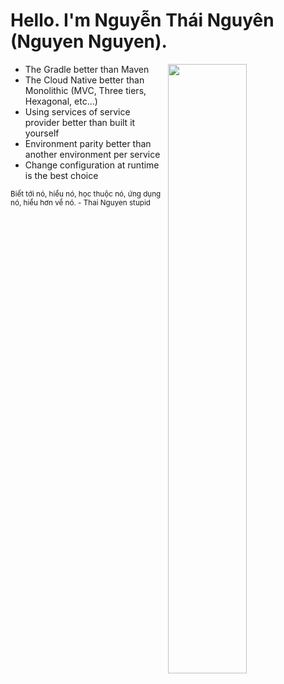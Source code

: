 # Hello.  I'm Nguyễn Thái Nguyên (Nguyen Nguyen).

<picture>
    <source media="(prefers-color-scheme: dark)" srcset="https://github-readme-stats.vercel.app/api?username=thainguyencoffee&theme=dark&show_icons=true">
    <img align="right" width="50%" src="https://github-readme-stats.vercel.app/api?username=thainguyencoffee&show_icons=true">
</picture>

- The Gradle better than Maven
- The Cloud Native better than Monolithic (MVC, Three tiers, Hexagonal, etc...)
- Using services of service provider better than built it yourself
- Environment parity better than another environment per service
- Change configuration at runtime is the best choice

<sub>Biết tới nó, hiểu nó, học thuộc nó, ứng dụng nó, hiểu hơn về nó. - Thai Nguyen stupid</sub>
